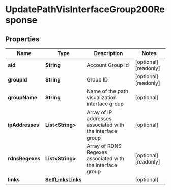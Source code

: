 

# UpdatePathVisInterfaceGroup200Response


## Properties

| Name | Type | Description | Notes |
|------------ | ------------- | ------------- | -------------|
|**aid** | **String** | Account Group Id |  [optional] [readonly] |
|**groupId** | **String** | Group ID |  [optional] [readonly] |
|**groupName** | **String** | Name of the path visualization interface group |  [optional] |
|**ipAddresses** | **List&lt;String&gt;** | Array of IP addresses associated with the interface group |  [optional] |
|**rdnsRegexes** | **List&lt;String&gt;** | Array of RDNS Regexes associated with the interface group |  [optional] [readonly] |
|**links** | [**SelfLinksLinks**](SelfLinksLinks.md) |  |  [optional] |



